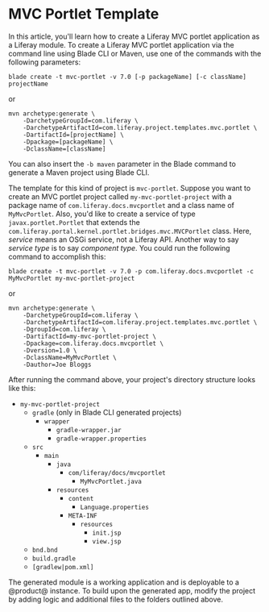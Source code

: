 # MVC Portlet Template [](id=using-the-mvc-portlet-template)

In this article, you'll learn how to create a Liferay MVC portlet application as
a Liferay module. To create a Liferay MVC portlet application via the command
line using Blade CLI or Maven, use one of the commands with the following
parameters:

    blade create -t mvc-portlet -v 7.0 [-p packageName] [-c className] projectName

or

    mvn archetype:generate \
        -DarchetypeGroupId=com.liferay \
        -DarchetypeArtifactId=com.liferay.project.templates.mvc.portlet \
        -DartifactId=[projectName] \
        -Dpackage=[packageName] \
        -DclassName=[className]

You can also insert the `-b maven` parameter in the Blade command to generate a
Maven project using Blade CLI.

The template for this kind of project is `mvc-portlet`. Suppose you want to
create an MVC portlet project called `my-mvc-portlet-project` with a package
name of `com.liferay.docs.mvcportlet` and a class name of `MyMvcPortlet`. Also,
you'd like to create a service of type `javax.portlet.Portlet` that extends the
`com.liferay.portal.kernel.portlet.bridges.mvc.MVCPortlet` class. Here,
*service* means an OSGi service, not a Liferay API. Another way to say *service
type* is to say *component type*. You could run the following command to
accomplish this:

    blade create -t mvc-portlet -v 7.0 -p com.liferay.docs.mvcportlet -c MyMvcPortlet my-mvc-portlet-project

or

    mvn archetype:generate \
        -DarchetypeGroupId=com.liferay \
        -DarchetypeArtifactId=com.liferay.project.templates.mvc.portlet \
        -DgroupId=com.liferay \
        -DartifactId=my-mvc-portlet-project \
        -Dpackage=com.liferay.docs.mvcportlet \
        -Dversion=1.0 \
        -DclassName=MyMvcPortlet \
        -Dauthor=Joe Bloggs

After running the command above, your project's directory structure looks like
this:

- `my-mvc-portlet-project`
    - `gradle` (only in Blade CLI generated projects)
        - `wrapper`
            - `gradle-wrapper.jar`
            - `gradle-wrapper.properties`
    - `src`
        - `main`
            - `java`
                - `com/liferay/docs/mvcportlet`
                    - `MyMvcPortlet.java`
            - `resources`
                - `content`
                    - `Language.properties`
                - `META-INF`
                    - `resources`
                        - `init.jsp`
                        - `view.jsp`
    - `bnd.bnd`
    - `build.gradle`
    - `[gradlew|pom.xml]`

The generated module is a working application and is deployable to a @product@
instance. To build upon the generated app, modify the project by adding logic
and additional files to the folders outlined above.

